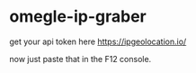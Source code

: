 # omegle-ip-graber

get your api token here
https://ipgeolocation.io/

now just paste that in the F12 console. 
